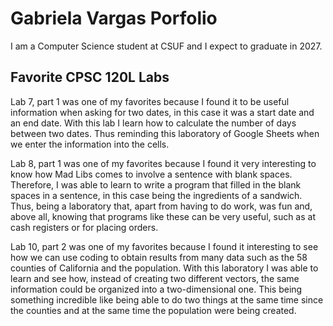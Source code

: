 # Gabriela Vargas Porfolio

I am a Computer Science student at CSUF and I expect to graduate in 2027.

## Favorite CPSC 120L Labs

Lab 7, part 1 was one of my favorites because I found it to be useful information when asking for two dates, in this case it was a start date and an end date. With this lab I learn how to calculate the number of days between two dates. Thus reminding this laboratory of Google Sheets when we enter the information into the cells.

Lab 8, part 1 was one of my favorites because I found it very interesting to know how Mad Libs comes to involve a sentence with blank spaces. Therefore, I was able to learn to write a program that filled in the blank spaces in a sentence, in this case being the ingredients of a sandwich. Thus, being a laboratory that, apart from having to do work, was fun and, above all, knowing that programs like these can be very useful, such as at cash registers or for placing orders.

Lab 10, part 2 was one of my favorites because I found it interesting to see how we can use coding to obtain results from many data such as the 58 counties of California and the population. With this laboratory I was able to learn and see how, instead of creating two different vectors, the same information could be organized into a two-dimensional one. This being something incredible like being able to do two things at the same time since the counties and at the same time the population were being created.
